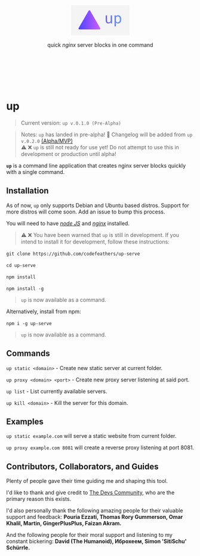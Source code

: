 <br /><br /><br /><br /><br />

<p alt="up—quick server blocks in one command" align="center"><img height="80"src="assets/icon.png"></p>

<p align="center">quick <em>nginx</em> server blocks in one command</p>

<br /><br /><br /><br /><br />

# up

> Current version: `up v.0.1.0 (Pre-Alpha)`

> Notes: `up` has landed in pre-alpha! 🎉 Changelog will be added from `up v.0.2.0` [(Alpha/MVP)](Roadmap.md)\
> ⚠️ ❌ `up` is still not ready for use yet! Do not attempt to use this in development or production until alpha!

**`up`** is a command line application that creates nginx server blocks quickly with a single command.


## Installation

As of now, `up` only supports Debian and Ubuntu based distros. Support for more distros will come soon. Add an issue to bump this process.

You will need to have [_node JS_](https://nodejs.org) and [_nginx_](https://nginx.org) installed.

> ⚠️ ❌ You have been warned that `up` is still in development. If you intend to install it for development, follow these instructions:

`git clone https://github.com/codefeathers/up-serve`

`cd up-serve`

`npm install`

`npm install -g`

> `up` is now available as a command.

Alternatively, install from npm:

`npm i -g up-serve`

> `up` is now available as a command.

## Commands

`up static <domain>` - Create new static server at current folder.

`up proxy <domain> <port>` - Create new proxy server listening at said port.

`up list` - List currently available servers.

`up kill <domain>` - Kill the server for this domain.

## Examples

`up static example.com` will serve a static website from current folder.

`up proxy example.com 8081` will create a reverse proxy listening at port 8081.

## Contributors, Collaborators, and Guides

Plenty of people gave their time guiding me and shaping this tool.

I'd like to thank and give credit to [The Devs Community](https://thedevs.network), who are the primary reason this exists.

I'd also personally thank the following amazing people for their valuable support and feedback: **Pouria Ezzati, Thomas Rory Gummerson, Omar Khalil, Martin, GingerPlusPlus, Faizan Akram.**

And the following people for their moral support and listening to my constant bickering: **David (The Humanoid), Иброхеем,  Simon 'SitiSchu' Schürrle.**
